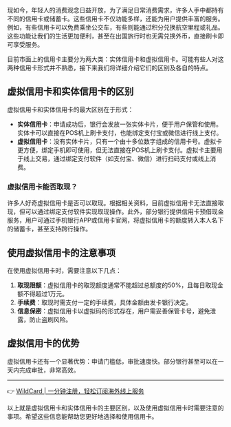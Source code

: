 现如今，年轻人的消费观念日益开放，为了满足日常消费需求，许多人手中都持有不同的信用卡或储蓄卡。这些信用卡不仅功能多样，还能为用户提供丰富的服务。例如，有些信用卡可以免费乘坐公交车，有些则能通过积分兑换航空里程或礼品。这些功能让我们的生活更加便利，甚至在出国旅行时也无需兑换外币，直接刷卡即可享受服务。

目前市面上的信用卡主要分为两大类：实体信用卡和虚拟信用卡。可能有些人对这两种信用卡形式并不熟悉，接下来我们将详细介绍它们的区别及各自的特点。

## 虚拟信用卡和实体信用卡的区别

虚拟信用卡和实体信用卡的最大区别在于形式：

- **实体信用卡**：申请成功后，银行会发放一张实体卡片，便于用户保管和使用。实体卡可以直接在POS机上刷卡支付，也能绑定支付宝或微信进行线上支付。
- **虚拟信用卡**：没有实体卡片，只有一个由十多位数字组成的信用卡号。虚拟卡更方便，绑定手机即可使用，但无法直接在POS机上刷卡支付。虚拟卡主要用于线上交易，通过绑定支付软件（如支付宝、微信）进行扫码支付或线上消费。

### 虚拟信用卡能否取现？

许多人好奇虚拟信用卡是否可以取现。根据相关资料，目前虚拟信用卡无法直接取现，但可以通过绑定支付软件实现取现操作。此外，部分银行提供信用卡预借现金服务，用户可通过手机银行APP或信用卡官网，将虚拟信用卡的额度转入本人名下的储蓄卡，甚至支持跨行操作。

## 使用虚拟信用卡的注意事项

在使用虚拟信用卡时，需要注意以下几点：

1. **取现限额**：虚拟信用卡的取现额度通常不能超过总额度的50%，且每日取现金额不得超过1万元。
2. **手续费**：取现时需支付一定的手续费，具体金额由发卡银行决定。
3. **信息保密**：虚拟信用卡以虚拟码的形式存在，用户需妥善保管卡号，避免泄露，防止盗刷风险。

## 虚拟信用卡的优势

虚拟信用卡还有一个显著优势：申请门槛低，审批速度快。部分银行甚至可以在一天内完成审批，非常高效。

---

👉 [WildCard | 一分钟注册，轻松订阅海外线上服务](https://bit.ly/bewildcard)

以上就是虚拟信用卡和实体信用卡的主要区别，以及使用虚拟信用卡时需要注意的事项。希望这些信息能帮助您更好地选择和使用信用卡。